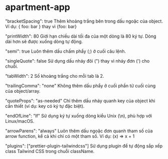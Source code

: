 # apartment-app

"bracketSpacing": true
Thêm khoảng trắng bên trong dấu ngoặc của object.
Ví dụ: { foo: bar } thay vì {foo: bar}

"printWidth": 80
Giới hạn chiều dài tối đa của một dòng là 80 ký tự.
Dòng dài hơn sẽ được xuống dòng tự động.

"semi": true
Luôn thêm dấu chấm phẩy (;) ở cuối câu lệnh.

"singleQuote": false
Sử dụng dấu nháy đôi (") thay vì nháy đơn (') cho chuỗi.

"tabWidth": 2
Số khoảng trắng cho mỗi tab là 2.

"trailingComma": "none"
Không thêm dấu phẩy ở cuối phần tử cuối cùng của object/array.

"quoteProps": "as-needed"
Chỉ thêm dấu nháy quanh key của object khi cần thiết (ví dụ: key có ký tự đặc biệt).

"endOfLine": "lf"
Sử dụng ký tự xuống dòng kiểu Unix (\n), phù hợp với Linux/macOS.

"arrowParens": "always"
Luôn thêm dấu ngoặc đơn quanh tham số của arrow function, kể cả khi chỉ có một tham số.
Ví dụ: (x) => x + 1

"plugins": ["prettier-plugin-tailwindcss"]
Sử dụng plugin để tự động sắp xếp class Tailwind CSS trong chuỗi className.
